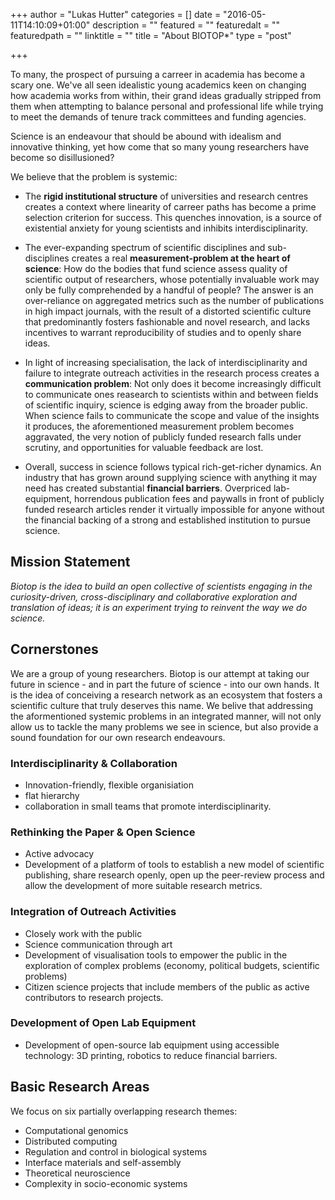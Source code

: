 +++
author = "Lukas Hutter"
categories = []
date = "2016-05-11T14:10:09+01:00"
description = ""
featured = ""
featuredalt = ""
featuredpath = ""
linktitle = ""
title = "About BIOTOP*"
type = "post"

+++

To many, the prospect of pursuing a carreer in academia has become a scary one.
We've all seen idealistic young academics keen on changing how academia works from within, their grand ideas gradually stripped from them  when attempting to balance personal and professional life while trying to meet the demands of tenure track committees and funding agencies.

Science is an endeavour that should be abound with idealism and innovative thinking, yet how come that so many young researchers have become so disillusioned?

We believe that the problem is systemic:

- The **rigid institutional structure** of universities and research centres creates a context where linearity of carreer paths has become a prime selection criterion for success. This quenches innovation, is a source of existential anxiety for young scientists and inhibits interdisciplinarity.

- The ever-expanding spectrum of scientific disciplines and sub-disciplines creates a real **measurement-problem at the heart of science**: How do the bodies that fund science assess quality of scientific output of researchers, whose potentially invaluable work may only be fully comprehended by a handful of people? The answer is an over-reliance on aggregated metrics such as the number of publications in high impact journals, with the result of
a distorted scientific culture that predominantly fosters fashionable and novel research, and lacks incentives to warrant reproducibility of studies and to openly share ideas.

- In light of increasing specialisation, the lack of interdisciplinarity and failure to integrate outreach activities in the research process creates a **communication problem**: Not only does it become increasingly difficult to communicate ones reasearch to scientists within and between fields of scientific inquiry, science is edging away from the broader public. When science fails to communicate the scope and value of the insights it produces, the aforementioned measurement problem becomes aggravated, the very notion of publicly funded research falls under scrutiny, and opportunities for valuable feedback are lost.

- Overall, success in science follows typical rich-get-richer dynamics. An industry that has grown around  supplying science with anything it may need has created substantial **financial barriers**. Overpriced lab-equipment, horrendous publication fees and paywalls in front of publicly funded research articles render it virtually impossible for anyone without the financial backing of a strong and established institution to pursue science.


## Mission Statement

*Biotop is the idea to build an open collective of scientists engaging in the curiosity-driven, cross-disciplinary and collaborative exploration and translation of ideas; it is an experiment trying to reinvent the way we do science.*

## Cornerstones

We are a group of young researchers. Biotop is our attempt at taking our future in science - and in part the future of science - into our own hands. It is the idea of conceiving a research network as an ecosystem that fosters a scientific culture that truly deserves this name. We belive that addressing the aformentioned systemic problems in an integrated manner, will not only allow us to tackle the many problems we see in science, but also provide a sound foundation for our own research endeavours.

### Interdisciplinarity & Collaboration

- Innovation-friendly, flexible organisiation
- flat hierarchy
- collaboration in small teams that promote interdisciplinarity.

### Rethinking the Paper & Open Science

- Active advocacy
- Development of a platform of tools to establish a new model of scientific publishing, share research openly, open up the peer-review process and allow the development of more suitable research metrics.

### Integration of Outreach Activities

- Closely work with the public
- Science communication through art
- Development of visualisation tools to empower the public in the exploration of complex problems (economy, political budgets, scientific problems)
- Citizen science projects that include members of the public as active contributors to research projects.

### Development of Open Lab Equipment
- Development of open-source lab equipment using accessible technology: 3D printing, robotics to reduce financial barriers.

## Basic Research Areas

We focus on six partially overlapping research themes:

- Computational genomics
- Distributed computing
- Regulation and control in biological systems
- Interface materials and self-assembly
- Theoretical neuroscience
- Complexity in socio-economic systems
